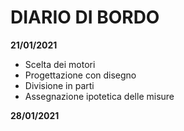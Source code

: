 DIARIO DI BORDO
===============

**21/01/2021**
  * Scelta dei motori
  * Progettazione con disegno
  * Divisione in parti
  * Assegnazione ipotetica delle misure
  
**28/01/2021**
  
  
